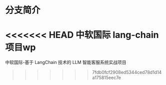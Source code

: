 # 分支简介

<<<<<<< HEAD
中软国际 lang-chain项目wp
=======
中软国际-基于 LangChain 技术的 LLM 智能客服系统实战项目
>>>>>>> 7fdb0fcf2908ed5344ced78d1d14a175815eec7e
